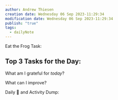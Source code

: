 ```yaml
---
author: Andrew Thiesen
creation date: Wednesday 06 Sep 2023-11:29:34
modification date: Wednesday 06 Sep 2023-11:29:34
publish: "true"
tags:
  - dailyNote
---
```

Eat the Frog Task:

Top 3 Tasks for the Day:
- 
  
What am I grateful for *today*?


What can I improve?


Daily 🧠 and Activity Dump:

